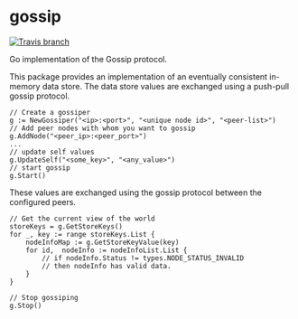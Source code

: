 # gossip

[![Travis branch](https://img.shields.io/travis/libopenstorage/gossip/master.svg)](https://travis-ci.org/libopenstorage/gossip)

Go implementation of the Gossip protocol.

This package provides an implementation of an eventually consistent in-memory
data store. The data store values are exchanged using a push-pull gossip protocol.

```
// Create a gossiper
g := NewGossiper("<ip>:<port>", "<unique node id>", "<peer-list>")
// Add peer nodes with whom you want to gossip
g.AddNode("<peer_ip>:<peer_port>")
...
// update self values 
g.UpdateSelf("<some_key>", "<any_value>")
// start gossip
g.Start()
```

These values are exchanged using the gossip protocol between the configured
peers.

```
// Get the current view of the world
storeKeys = g.GetStoreKeys()
for _, key := range storeKeys.List {
	nodeInfoMap := g.GetStoreKeyValue(key)
	for id,  nodeInfo := nodeInfoList.List {
		// if nodeInfo.Status != types.NODE_STATUS_INVALID
        // then nodeInfo has valid data.
	}
}

// Stop gossiping
g.Stop()
```
